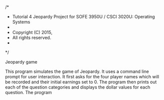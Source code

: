 /*
 * Tutorial 4 Jeopardy Project for SOFE 3950U / CSCI 3020U: Operating Systems
 *
 * Copyright (C) 2015, <GROUP MEMBERS>
 * All rights reserved.
 *
 */
 
 Jeopardy game

This program simulates the game of Jeopardy. It uses a command line prompt for user interaction. It first asks for the four player names which will be recorded and their initial earnings set to 0.
The program then prints out each of the question categories and displays the dollar values for each question.
The program
